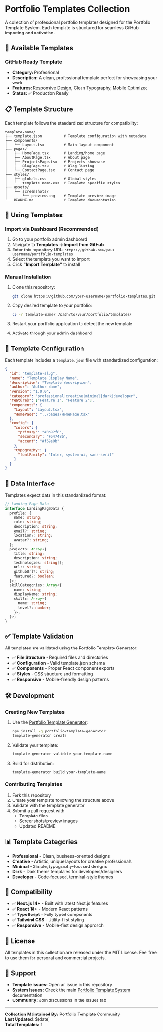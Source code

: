 # Portfolio Templates Collection

A collection of professional portfolio templates designed for the Portfolio Template System. Each template is structured for seamless GitHub importing and activation.

## 🎨 Available Templates

### GitHub Ready Template
- **Category:** Professional  
- **Description:** A clean, professional template perfect for showcasing your work
- **Features:** Responsive Design, Clean Typography, Mobile Optimized
- **Status:** ✅ Production Ready

## 📋 Template Structure

Each template follows the standardized structure for compatibility:

```
template-name/
├── template.json          # Template configuration with metadata
├── components/
│   └── Layout.tsx         # Main layout component
├── pages/
│   ├── HomePage.tsx       # Landing/home page
│   ├── AboutPage.tsx      # About page
│   ├── ProjectsPage.tsx   # Projects showcase
│   ├── BlogPage.tsx       # Blog listing
│   └── ContactPage.tsx    # Contact page
├── styles/
│   ├── globals.css        # Global styles
│   └── template-name.css  # Template-specific styles
├── assets/
│   └── screenshots/
│       └── preview.png    # Template preview image
└── README.md              # Template documentation
```

## 🚀 Using Templates

### Import via Dashboard (Recommended)
1. Go to your portfolio admin dashboard
2. Navigate to **Templates → Import from GitHub** 
3. Enter this repository URL: `https://github.com/your-username/portfolio-templates`
4. Select the template you want to import
5. Click **"Import Template"** to install

### Manual Installation
1. Clone this repository:
   ```bash
   git clone https://github.com/your-username/portfolio-templates.git
   ```

2. Copy desired template to your portfolio:
   ```bash
   cp -r template-name/ /path/to/your/portfolio/templates/
   ```

3. Restart your portfolio application to detect the new template

4. Activate through your admin dashboard

## 📝 Template Configuration

Each template includes a `template.json` file with standardized configuration:

```json
{
  "id": "template-slug",
  "name": "Template Display Name",
  "description": "Template description",
  "author": "Author Name",
  "version": "1.0.0",
  "category": "professional|creative|minimal|dark|developer",
  "features": ["Feature 1", "Feature 2"],
  "components": {
    "Layout": "Layout.tsx",
    "HomePage": "../pages/HomePage.tsx"
  },
  "config": {
    "colors": {
      "primary": "#3b82f6",
      "secondary": "#64748b", 
      "accent": "#f59e0b"
    },
    "typography": {
      "fontFamily": "Inter, system-ui, sans-serif"
    }
  }
}
```

## 🔧 Data Interface

Templates expect data in this standardized format:

```typescript
// Landing Page Data
interface LandingPageData {
  profile: {
    name: string;
    role: string;
    description: string;
    email?: string;
    location?: string;
    avatar?: string;
  };
  projects: Array<{
    title: string;
    description: string;
    technologies: string[];
    url?: string;
    githubUrl?: string;
    featured?: boolean;
  }>;
  skillCategories: Array<{
    name: string;
    displayName: string;
    skills: Array<{
      name: string;
      level?: number;
    }>;
  }>;
}
```

## ✅ Template Validation

All templates are validated using the Portfolio Template Generator:

- ✅ **File Structure** - Required files and directories
- ✅ **Configuration** - Valid template.json schema  
- ✅ **Components** - Proper React component exports
- ✅ **Styles** - CSS structure and formatting
- ✅ **Responsive** - Mobile-friendly design patterns

## 🛠️ Development

### Creating New Templates

1. Use the [Portfolio Template Generator](https://github.com/your-username/portfolio-template-generator):
   ```bash
   npm install -g portfolio-template-generator
   template-generator create
   ```

2. Validate your template:
   ```bash
   template-generator validate your-template-name
   ```

3. Build for distribution:
   ```bash
   template-generator build your-template-name
   ```

### Contributing Templates

1. Fork this repository
2. Create your template following the structure above
3. Validate with the template generator
4. Submit a pull request with:
   - Template files
   - Screenshots/preview images
   - Updated README

## 📊 Template Categories

- **Professional** - Clean, business-oriented designs
- **Creative** - Artistic, unique layouts for creative professionals
- **Minimal** - Simple, typography-focused designs
- **Dark** - Dark theme templates for developers/designers
- **Developer** - Code-focused, terminal-style themes

## 🔧 Compatibility

- ✅ **Next.js 14+** - Built with latest Next.js features
- ✅ **React 18+** - Modern React patterns  
- ✅ **TypeScript** - Fully typed components
- ✅ **Tailwind CSS** - Utility-first styling
- ✅ **Responsive** - Mobile-first design approach

## 📄 License

All templates in this collection are released under the MIT License. Feel free to use them for personal and commercial projects.

## 🤝 Support

- **Template Issues:** Open an issue in this repository
- **System Issues:** Check the main [Portfolio Template System](https://github.com/your-username/portfolio-system) documentation
- **Community:** Join discussions in the Issues tab

---

**Collection Maintained By:** Portfolio Template Community  
**Last Updated:** $(date)  
**Total Templates:** 1